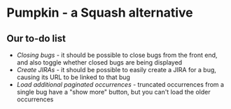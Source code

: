 # Pumpkin - a Squash alternative

## Our to-do list

* *Closing bugs* - it should be possible to close bugs from the front end, and also toggle whether closed bugs are being displayed
* *Create JIRAs* - it should be possible to easily create a JIRA for a bug, causing its URL to be linked to that bug
* *Load additional paginated occurrences* - truncated occurrences from a single bug have a "show more" button, but you can't load the older occurrences


